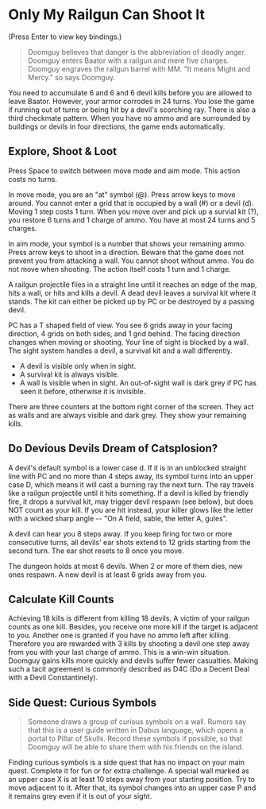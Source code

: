 # Only My Railgun Can Shoot It

(Press Enter to view key bindings.)

> Doomguy believes that danger is the abbreviation of deadly anger. Doomguy enters Baator with a railgun and mere five charges. Doomguy engraves the railgun barrel with MM. "It means Might and Mercy." so says Doomguy.

You need to accumulate 6 and 6 and 6 devil kills before you are allowed to leave Baator. However, your armor corrodes in 24 turns. You lose the game if running out of turns or being hit by a devil's scorching ray. There is also a third checkmate pattern. When you have no ammo and are surrounded by buildings or devils in four directions, the game ends automatically.

## Explore, Shoot & Loot

Press Space to switch between move mode and aim mode. This action costs no turns.

In move mode, you are an "at" symbol (@). Press arrow keys to move around. You cannot enter a grid that is occupied by a wall (#) or a devil (d). Moving 1 step costs 1 turn. When you move over and pick up a survial kit (?), you restore 6 turns and 1 charge of ammo. You have at most 24 turns and 5 charges.

In aim mode, your symbol is a number that shows your remaining ammo. Press arrow keys to shoot in a direction. Beware that the game does not prevent you from attacking a wall. You cannot shoot without ammo. You do not move when shooting. The action itself costs 1 turn and 1 charge.

A railgun projectile flies in a straight line until it reaches an edge of the map, hits a wall, or hits and kills a devil. A dead devil leaves a survival kit where it stands. The kit can either be picked up by PC or be destroyed by a passing devil.

PC has a T shaped field of view. You see 6 grids away in your facing direction, 4 grids on both sides, and 1 grid behind. The facing direction changes when moving or shooting. Your line of sight is blocked by a wall. The sight system handles a devil, a survival kit and a wall differently.

* A devil is visible only when in sight.
* A survival kit is always visible.
* A wall is visible when in sight. An out-of-sight wall is dark grey if PC has seen it before, otherwise it is invisible.

There are three counters at the bottom right corner of the screen. They act as walls and are always visible and dark grey. They show your remaining kills.

## Do Devious Devils Dream of Catsplosion?

A devil's default symbol is a lower case d. If it is in an unblocked straight line with PC and no more than 4 steps away, its symbol turns into an upper case D, which means it will cast a burning ray the next turn. The ray travels like a railgun projectile until it hits something. If a devil is killed by friendly fire, it drops a survival kit, may trigger devil respawn (see below), but does NOT count as your kill. If you are hit instead, your killer glows like the letter with a wicked sharp angle -- "On A field, sable, the letter A, gules".

A devil can hear you 8 steps away. If you keep firing for two or more consecutive turns, all devils' ear shots extend to 12 grids starting from the second turn. The ear shot resets to 8 once you move.

The dungeon holds at most 6 devils. When 2 or more of them dies, new ones respawn. A new devil is at least 6 grids away from you.

## Calculate Kill Counts

Achieving 18 kills is different from killing 18 devils. A victim of your railgun counts as one kill. Besides, you receive one more kill if the target is adjacent to you. Another one is granted if you have no ammo left after killing. Therefore you are rewarded with 3 kills by shooting a devil one step away from you with your last charge of ammo. This is a win-win situation. Doomguy gains kills more quickly and devils suffer fewer casualties. Making such a tacit agreement is commonly described as D4C (Do a Decent Deal with a Devil Constantinely).

## Side Quest: Curious Symbols

> Someone draws a group of curious symbols on a wall. Rumors say that this is a user guide written in Dabus language, which opens a portal to Pillar of Skulls. Record these symbols if possible, so that Doomguy will be able to share them with his friends on the island.

Finding curious symbols is a side quest that has no impact on your main quest. Complete it for fun or for extra challenge. A special wall marked as an upper case X is at least 10 steps away from your starting position. Try to move adjacent to it. After that, its symbol changes into an upper case P and it remains grey even if it is out of your sight.
